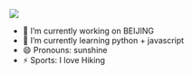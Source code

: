 ![](https://pic3.zhimg.com/v2-e327160ba23d1bc7c457b63798b85a69_1440w.jpg?source=172ae18b)
- 🔭 I’m currently working on BEIJING
- 🌱 I’m currently learning python + javascript
- 😄 Pronouns: sunshine
- ⚡ Sports: I love Hiking 

<!--
**yangunang/yangunang** is a ✨ _special_ ✨ repository because its `README.md` (this file) appears on your GitHub profile.

Here are some ideas to get you started:

- 🔭 I’m currently working on ...
- 🌱 I’m currently learning ...
- 👯 I’m looking to collaborate on ...
- 🤔 I’m looking for help with ...
- 💬 Ask me about ...
- 📫 How to reach me: ...
- 😄 Pronouns: ...
- ⚡ Fun fact: ...
-->

